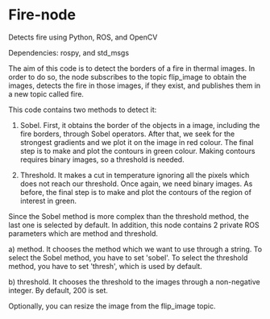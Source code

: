 # Fire-node
Detects fire using Python, ROS, and OpenCV

Dependencies: rospy, and std_msgs

The aim of this code is to detect the borders of a fire in thermal images. In order to do so, the node subscribes to the topic flip_image to obtain the images, detects the fire in those images, if they exist, and publishes them in a new topic called fire.

This code contains two methods to detect it:

1) Sobel. First, it obtains the border of the objects in a image, including the fire borders, through Sobel operators. After that, we seek for the strongest gradients and we plot it on the image in red colour. The final step is to make and plot the contours in green colour. Making contours requires binary images, so a threshold is needed.

2) Threshold. It makes a cut in temperature ignoring all the pixels which does not reach our threshold. Once again, we need binary images. As before, the final step is to make and plot the contours of the region of interest in green.

Since the Sobel method is more complex than the threshold method, the last one is selected by default. In addition, this node contains 2 private ROS parameters which are method and threshold.

a) method. It chooses the method which we want to use through a string. To select the Sobel method, you have to set 'sobel'. To select the threshold method, you have to set 'thresh', which is used by default.

b) threshold. It chooses the threshold to the images through a non-negative integer. By default, 200 is set.

Optionally, you can resize the image from the flip_image topic.

